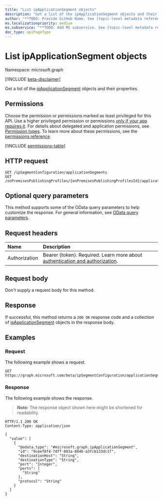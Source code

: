 ```yaml
---
title: "List ipApplicationSegment objects"
description: "Get a list of the ipApplicationSegment objects and their properties."
author: "**TODO: Provide GitHub Name. See [topic-level metadata reference](https://aka.ms/msgo?pagePath=Document-APIs/Guidelines/Metadata)**"
ms.localizationpriority: medium
ms.subservice: "**TODO: Add MS subservice. See [topic-level metadata reference](https://aka.ms/msgo?pagePath=Document-APIs/Guidelines/Metadata)**"
doc_type: apiPageType
---
```


# List ipApplicationSegment objects

Namespace: microsoft.graph

[!INCLUDE [beta-disclaimer](../../includes/beta-disclaimer.md)]

Get a list of the [ipApplicationSegment](../resources/ipapplicationsegment.md) objects and their properties.

## Permissions

Choose the permission or permissions marked as least privileged for this API. Use a higher privileged permission or permissions [only if your app requires it](/graph/permissions-overview#best-practices-for-using-microsoft-graph-permissions). For details about delegated and application permissions, see [Permission types](/graph/permissions-overview#permission-types). To learn more about these permissions, see the [permissions reference](/graph/permissions-reference).

<!-- {
  "blockType": "permissions",
  "name": "onpremisespublishingprofile-list-applicationsegments-permissions"
}
-->
[!INCLUDE [permissions-table](../includes/permissions/onpremisespublishingprofile-list-applicationsegments-permissions.md)]

## HTTP request

<!-- {
  "blockType": "ignored"
}
-->
``` http
GET /ipSegmentConfiguration/applicationSegments
GET /onPremisesPublishingProfiles/{onPremisesPublishingProfilesId}/applicationSegments
```

## Optional query parameters

This method supports some of the OData query parameters to help customize the response. For general information, see [OData query parameters](/graph/query-parameters).

## Request headers

|Name|Description|
|:---|:---|
|Authorization|Bearer {token}. Required. Learn more about [authentication and authorization](/graph/auth/auth-concepts).|

## Request body

Don't supply a request body for this method.

## Response

If successful, this method returns a `200 OK` response code and a collection of [ipApplicationSegment](../resources/ipapplicationsegment.md) objects in the response body.

## Examples

### Request

The following example shows a request.
<!-- {
  "blockType": "request",
  "name": "list_ipapplicationsegment"
}
-->
``` http
GET https://graph.microsoft.com/beta/ipSegmentConfiguration/applicationSegments
```


### Response

The following example shows the response.
>**Note:** The response object shown here might be shortened for readability.
<!-- {
  "blockType": "response",
  "truncated": true,
  "@odata.type": "Collection(microsoft.graph.ipApplicationSegment)"
}
-->
``` http
HTTP/1.1 200 OK
Content-Type: application/json

{
  "value": [
    {
      "@odata.type": "#microsoft.graph.ipApplicationSegment",
      "id": "9ceef8f4-7dff-803a-8046-a3fcb133dc1f",
      "destinationHost": "String",
      "destinationType": "String",
      "port": "Integer",
      "ports": [
        "String"
      ],
      "protocol": "String"
    }
  ]
}
```

